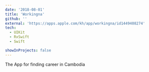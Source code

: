 ```yaml
---
date: '2018-08-01'
title: 'Workingna'
github: ''
external: 'https://apps.apple.com/kh/app/workingna/id1449408274'
tech:
  - UIKit
  - RxSwift
  - Swift

showInProjects: false
---
```


The App for finding career in Cambodia